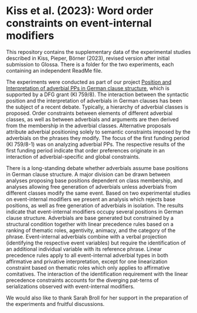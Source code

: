 # Kiss et al. (2023): Word order constraints on event-internal modifiers
This repository contains the supplementary data of the experimental studies described in Kiss, Pieper, Börner (2023), revised version after initial submission to Glossa. There is a folder for the two experiments, each containing an independent ReadMe file. 

The experiments were conducted as part of our project [Position and Interpretation of adverbial PPs in German clause structure](https://ldsl.rub.de/research/projects/position-and-interpretation-of-adverbial-pps-in-german-clause-structure),
which is supported by a DFG grant (KI 759/8). The interaction between the syntactic position and the interpretation of adverbials in German clauses has been the subject of a recent debate. Typically, a hierarchy of adverbial classes is proposed. Order constraints between elements of different adverbial classes, as well as between adverbials and arguments are then derived from the membership in the adverbial classes. Alternative proposals attribute adverbial positioning solely to semantic constraints imposed by the adverbials on the phrases they modify.  The focus of the first funding period (KI 759/8-1) was on analyzing adverbial PPs. The respective results of the first funding period indicate that order preferences originate in an interaction of adverbial-specific and global constraints.

There is a long-standing debate whether adverbials assume base positions in German clause structure. A major division can be drawn between analyses proposing base positions dependent on class membership, and analyses allowing free generation of adverbials unless adverbials from different classes modify the same event. Based on two experimental studies on event-internal modifiers we present an analysis which rejects base positions, as well as free generation of adverbials in isolation. 
The results indicate that event-internal modifiers occupy several positions in German clause structure. Adverbials are base generated but constrained by a structural condition together with linear precedence rules based on a ranking of thematic roles, agentivity, animacy, and the category of the phrase. Event-internal adverbials combine with a verbal projection (identifying the respective event variables) but require the identification of an additional individual variable with its reference phrase. Linear precedence rules apply to all event-internal adverbial types in both affirmative and privative interpretation, except for one linearization constraint based on thematic roles which only applies to affirmative comitatives. The interaction of the identification requirement with the linear precedence constraints accounts for the diverging pat-terns of serializations observed with event-internal modifiers.

We would also like to thank Sarah Broll for her support in the preparation of the experiments and fruitful discussions.

